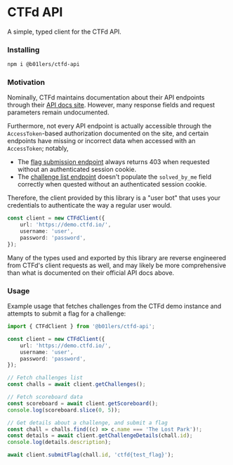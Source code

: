 # CTFd API
A simple, typed client for the CTFd API.

### Installing
```bash
npm i @b01lers/ctfd-api
```

### Motivation
Nominally, CTFd maintains documentation about their API endpoints through their
[API docs site](https://docs.ctfd.io/docs/api/redoc/). However, many response fields and request parameters remain
undocumented.

Furthermore, not every API endpoint is actually accessible through the `AccessToken`-based authorization
documented on the site, and certain endpoints have missing or incorrect data when accessed with an `AccessToken`;
notably,
- The [flag submission endpoint](https://docs.ctfd.io/docs/api/redoc/#tag/challenges/operation/post_challenge_attempt) always returns 403 when requested without an authenticated session cookie.
- The [challenge list endpoint](https://docs.ctfd.io/docs/api/redoc/#tag/challenges/operation/get_challenge_list) doesn't populate the `solved_by_me` field correctly when quested without an authenticated session cookie.

Therefore, the client provided by this library is a "user bot" that uses your credentials to authenticate the way a
regular user would.
```ts
const client = new CTFdClient({
    url: 'https://demo.ctfd.io/',
    username: 'user',
    password: 'password',
});
```
Many of the types used and exported by this library are reverse engineered from CTFd's client requests as well, and may
likely be more comprehensive than what is documented on their official API docs above.

### Usage
<!-- TODO: docs -->
Example usage that fetches challenges from the CTFd demo instance and attempts to submit a flag for a challenge:
```ts
import { CTFdClient } from '@b01lers/ctfd-api';

const client = new CTFdClient({
    url: 'https://demo.ctfd.io/',
    username: 'user',
    password: 'password',
});

// Fetch challenges list
const challs = await client.getChallenges();

// Fetch scoreboard data
const scoreboard = await client.getScoreboard();
console.log(scoreboard.slice(0, 5));

// Get details about a challenge, and submit a flag
const chall = challs.find((c) => c.name === 'The Lost Park')!;
const details = await client.getChallengeDetails(chall.id);
console.log(details.description);

await client.submitFlag(chall.id, 'ctfd{test_flag}');
```

